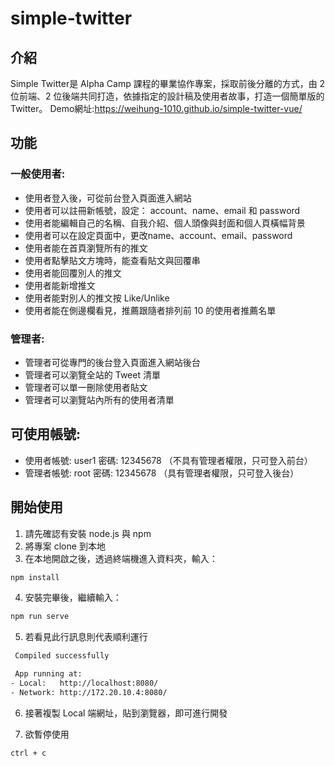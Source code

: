 # simple-twitter

## 介紹
Simple Twitter是 Alpha Camp 課程的畢業協作專案，採取前後分離的方式，由 2 位前端、2 位後端共同打造，依據指定的設計稿及使用者故事，打造一個簡單版的Twitter。
Demo網址:https://weihung-1010.github.io/simple-twitter-vue/
## 功能
### 一般使用者:
- 使用者登入後，可從前台登入頁面進入網站
- 使用者可以註冊新帳號，設定： account、name、email 和 password
- 使用者能編輯自己的名稱、自我介紹、個人頭像與封面和個人頁橫幅背景
- 使用者可以在設定頁面中，更改name、account、email、password
- 使用者能在首頁瀏覽所有的推文 
- 使用者點擊貼文方塊時，能查看貼文與回覆串
- 使用者能回覆別人的推文
- 使用者能新增推文
- 使用者能對別人的推文按 Like/Unlike
- 使用者能在側邊欄看見，推薦跟隨者排列前 10 的使用者推薦名單

### 管理者:
- 管理者可從專門的後台登入頁面進入網站後台
- 管理者可以瀏覽全站的 Tweet 清單
- 管理者可以單一刪除使用者貼文
- 管理者可以瀏覽站內所有的使用者清單

## 可使用帳號:
- 使用者帳號: user1 密碼: 12345678 （不具有管理者權限，只可登入前台）
- 管理者帳號: root 密碼: 12345678 （具有管理者權限，只可登入後台）

## 開始使用

1. 請先確認有安裝 node.js 與 npm
2. 將專案 clone 到本地
3. 在本地開啟之後，透過終端機進入資料夾，輸入：

  ```bash
  npm install
  ```

4. 安裝完畢後，繼續輸入：

  ```bash
  npm run serve
  ```
  
5. 若看見此行訊息則代表順利運行
  ```bash
   Compiled successfully

   App running at:
  - Local:   http://localhost:8080/
  - Network: http://172.20.10.4:8080/
  ```

6. 接著複製 Local 端網址，貼到瀏覽器，即可進行開發

7. 欲暫停使用

  ```bash
  ctrl + c
  ```
